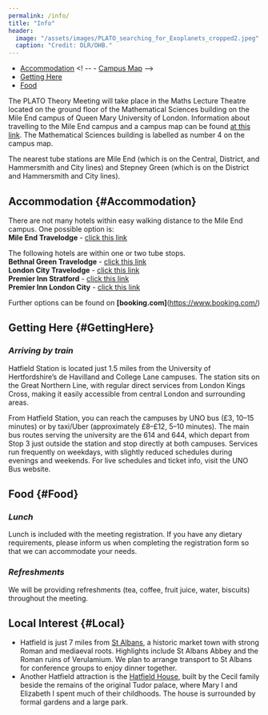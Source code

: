 ```yaml
---
permalink: /info/
title: "Info"
header: 
  image: "/assets/images/PLATO_searching_for_Exoplanets_cropped2.jpeg"
  caption: "Credit: DLR/OHB."
---
```


- [Accommodation](#Accommodation)
<! --   - [Campus Map](#Map)    -->
- [Getting Here](#GettingHere)
- [Food](#Food)

The PLATO Theory Meeting will take place in the Maths Lecture Theatre located on the ground floor of the Mathematical Sciences building on the Mile End campus of Queen Mary University of London. Information about travelling to the Mile End campus and a campus map can be found [at this link](https://www.qmul.ac.uk/about/howtofindus/mileend/). The Mathematical Sciences building is labelled as number 4 on the campus map. 

The nearest tube stations are Mile End (which is on the Central, District, and Hammersmith and City lines) and Stepney Green (which is on the District and Hammersmith and City lines).

## Accommodation {#Accommodation} 

There are not many hotels within easy walking distance to the Mile End campus. One possible option is:  <br>
**Mile End Travelodge** - [click this link](https://www.travelodge.co.uk/hotels/673/London-Mile-End-hotel?checkIn=11/01/2026&checkOut=14/01/2026&rooms[0][adults]=1&rooms[0][children]=0) <br>

The following hotels are within one or two tube stops.  <br>
**Bethnal Green Travelodge** - [click this link](https://www.travelodge.co.uk/hotels/571/London-Bethnal-Green-hotel?checkIn=11%2F01%2F26&checkOut=14%2F01%2F26&rooms%5B0%5D%5Badults%5D=1&rooms%5B0%5D%5Bchildren%5D=0)  <br>
**London City Travelodge** - [click this link](https://www.travelodge.co.uk/hotels/639/London-City-hotel?checkIn=11/01/2026&checkOut=14/01/2026&rooms[0][adults]=1&rooms[0][children]=0)  <br>
**Premier Inn Stratford** - [click this link](https://www.premierinn.com/gb/en/hotels/england/greater-london/london/london-stratford.html?ARRdd=11&ARRmm=01&ARRyyyy=2026&NIGHTS=3&ROOMS=1&ADULT1=1&CHILD1=0&COT1=0&INTTYP1=DB) <br>
**Premier Inn London City** - [click this link](https://www.premierinn.com/gb/en/hotels/england/greater-london/london/london-city-aldgate.html?ARRdd=11&ARRmm=01&ARRyyyy=2026&NIGHTS=3&ROOMS=1&ADULT1=1&CHILD1=0&COT1=0&INTTYP1=DB)

Further options can be found on **[booking.com]**(https://www.booking.com/)

<!--
## Campus Map {#Map}
![Campus Map](../assets/images/de-Havilland-campus-map.png)
-->

## Getting Here {#GettingHere}
### *Arriving by train*
Hatfield Station is located just 1.5 miles from the University of Hertfordshire’s de Havilland and College Lane campuses. The station sits on the Great Northern Line, with regular direct services from London Kings Cross, making it easily accessible from central London and surrounding areas.

From Hatfield Station, you can reach the campuses by UNO bus (£3, 10–15 minutes) or by taxi/Uber (approximately £8–£12, 5–10 minutes). The main bus routes serving the university are the 614 and 644, which depart from Stop 3 just outside the station and stop directly at both campuses. Services run frequently on weekdays, with slightly reduced schedules during evenings and weekends. For live schedules and ticket info, visit the UNO Bus website.

## Food {#Food}

### *Lunch*
Lunch is included with the meeting registration. If you have any dietary requirements, please inform us when completing the registration form so that we can accommodate your needs.

### *Refreshments*
We will be providing refreshments (tea, coffee, fruit juice, water, biscuits) throughout the meeting. 

## Local Interest {#Local}
- Hatfield is just 7 miles from <a href='https://www.enjoystalbans.com/things-to-do/'>St Albans</a>, a historic market town with strong Roman and mediaeval roots. Highlights include St Albans Abbey and the Roman ruins of Verulamium. We plan to arrange transport to St Albans for conference groups to enjoy dinner together. 
- Another Hatfield attraction is the <a href='https://hatfield-house.co.uk'>Hatfield House</a>, built by the Cecil family beside the remains of the original Tudor palace, where Mary I and Elizabeth I spent much of their childhoods. The house is surrounded by formal gardens and a large park. 

